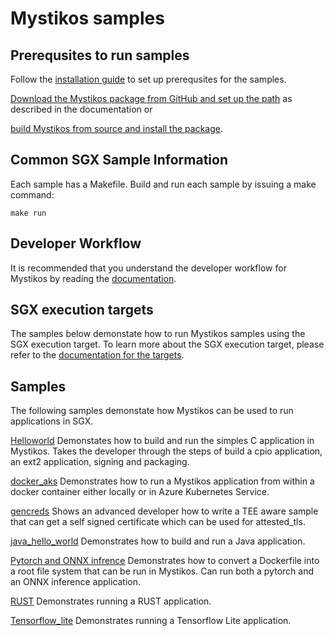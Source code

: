 # Mystikos samples

## Prerequsites to run samples

Follow the [installation guide](../README.md#installation-guide-for-ubuntu-1804) to set up prerequsites for the samples.

[Download the Mystikos package from GitHub and set up the path](../README.md#download-mystikos) as described in the documentation or

[build Mystikos from source and install the package](../BUILDING.md).

## Common SGX Sample Information

Each sample has a Makefile. Build and run each sample by issuing a make command:

` make run `

## Developer Workflow

It is recommended that you understand the developer workflow for Mystikos by reading the [documentation](../doc/user-getting-started.md#app-development-workflow).

## SGX execution targets

The samples below demonstate how to run Mystikos samples using the SGX execution target. To learn more about the SGX execution target, please refer to 
the [documentation for the targets](../doc/user-getting-started.md#understand-mystikos-execution-targets).

## Samples

The following samples demonstate how Mystikos can be used to run applications in SGX.

[Helloworld](./helloworld)
Demonstates how to build and run the simples C application in Mystikos.
Takes the developer through the steps of build a cpio application, an ext2 application, signing and packaging.

[docker_aks](./docker_aks)
Demonstrates how to run a  Mystikos application from within a docker container either locally or in Azure Kubernetes Service.

[gencreds](./gencreds)
Shows an advanced developer how to write a TEE aware sample that can get a self signed certificate which can be used for attested_tls.

[java_hello_world](./java_hello_world)
Demonstrates how to build and run a Java application.

[Pytorch and ONNX infrence](./pytorch_onnx_inference)
Demonstrates how to convert a Dockerfile into a root file system that can be run in Mystikos. Can run both a pytorch and an ONNX inference application.

[RUST](./rust)
Demonstrates running a RUST application.

[Tensorflow_lite](./tensorflow_lite)
Demonstrates running a Tensorflow Lite application.
